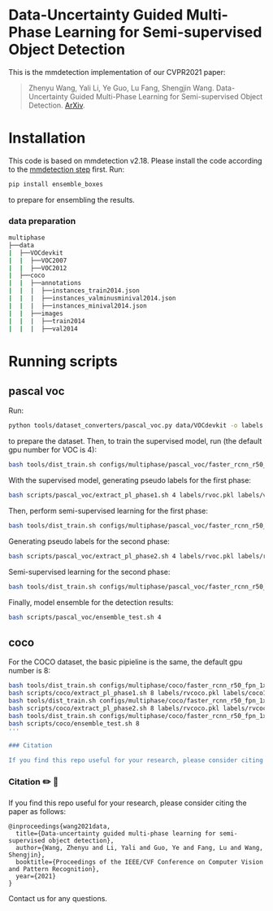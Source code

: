 # Data-Uncertainty Guided Multi-Phase Learning for Semi-supervised Object Detection

This is the mmdetection implementation of our CVPR2021 paper:

>Zhenyu Wang, Yali Li, Ye Guo, Lu Fang, Shengjin Wang. Data-Uncertainty Guided Multi-Phase Learning for Semi-supervised Object Detection. [ArXiv](https://arxiv.org/abs/2103.16368).

# Installation

This code is based on mmdetection v2.18.
Please install the code according to the [mmdetection step](https://github.com/open-mmlab/mmdetection/blob/v2.18.0/docs/get_started.md) first.
Run:
```bash
pip install ensemble_boxes
```
to prepare for ensembling the results.

### data preparation

```bash
multiphase
├──data
|  ├──VOCdevkit
|  |  ├──VOC2007
|  |  ├──VOC2012
|  ├──coco
|  |  ├──annotations
|  |  |  ├──instances_train2014.json
|  |  |  ├──instances_valminusminival2014.json
|  |  |  ├──instances_minival2014.json
|  |  ├──images
|  |  |  ├──train2014
|  |  |  ├──val2014
```

# Running scripts

## pascal voc

Run:
```bash
python tools/dataset_converters/pascal_voc.py data/VOCdevkit -o labels
```
to prepare the dataset.
Then, to train the supervised model, run (the default gpu number for VOC is 4):
```bash
bash tools/dist_train.sh configs/multiphase/pascal_voc/faster_rcnn_r50_fpn_1x_voc07_sup.py 4
```
With the supervised model, generating pseudo labels for the first phase:
```bash
bash scripts/pascal_voc/extract_pl_phase1.sh 4 labels/rvoc.pkl labels/voc12_trainval_pl_phase1.pkl 
```
Then, perform semi-supervised learning for the first phase:
```bash
bash tools/dist_train.sh configs/multiphase/pascal_voc/faster_rcnn_r50_fpn_1x_voc0712_semi_phase1.py 4
```
Generating pseudo labels for the second phase:
```bash
bash scripts/pascal_voc/extract_pl_phase2.sh 4 labels/rvoc.pkl labels/rvoc2.pkl labels/voc12_trainval_pl_phase2.pkl
```
Semi-supervised learning for the second phase:
```bash
bash tools/dist_train.sh configs/multiphase/pascal_voc/faster_rcnn_r50_fpn_1x_voc0712_semi_phase2.py 4
```
Finally, model ensemble for the detection results:
```bash
bash scripts/pascal_voc/ensemble_test.sh 4
```

## coco
For the COCO dataset, the basic pipieline is the same, the default gpu number is 8:
```bash
bash tools/dist_train.sh configs/multiphase/coco/faster_rcnn_r50_fpn_1x_coco_sup.py 8
bash scripts/coco/extract_pl_phase1.sh 8 labels/rvcoco.pkl labels/coco115k_trainval_pl_phase1.json 
bash tools/dist_train.sh configs/multiphase/coco/faster_rcnn_r50_fpn_1x_coco_semi_phase1.py 8
bash scripts/coco/extract_pl_phase2.sh 8 labels/rvcoco.pkl labels/rvcoco2.pkl labels/coco115k_trainval_pl_phase2.json
bash tools/dist_train.sh configs/multiphase/coco/faster_rcnn_r50_fpn_1x_coco_semi_phase2.py 8
bash scripts/coco/ensemble_test.sh 8
'''

### Citation

If you find this repo useful for your research, please consider citing the paper as follows:

```
### Citation ✏️ 📄

If you find this repo useful for your research, please consider citing the paper as follows:

```
@inproceedings{wang2021data,
  title={Data-uncertainty guided multi-phase learning for semi-supervised object detection},
  author={Wang, Zhenyu and Li, Yali and Guo, Ye and Fang, Lu and Wang, Shengjin},
  booktitle={Proceedings of the IEEE/CVF Conference on Computer Vision and Pattern Recognition},
  year={2021}
}
```
Contact us for any questions.
